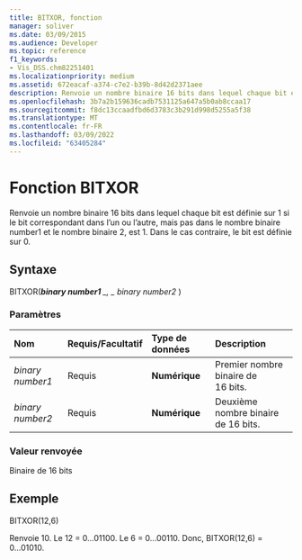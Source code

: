 ```yaml
---
title: BITXOR, fonction
manager: soliver
ms.date: 03/09/2015
ms.audience: Developer
ms.topic: reference
f1_keywords:
- Vis_DSS.chm82251401
ms.localizationpriority: medium
ms.assetid: 672eacaf-a374-c7e2-b39b-8d42d2371aee
description: Renvoie un nombre binaire 16 bits dans lequel chaque bit est définie sur 1 si le bit correspondant dans l’un ou l’autre, mais pas dans le nombre binaire number1 et le nombre binaire 2, est 1. Dans le cas contraire, le bit est définie sur 0.
ms.openlocfilehash: 3b7a2b159636cadb7531125a647a5b0ab8ccaa17
ms.sourcegitcommit: f8dc13ccaadfbd6d3783c3b291d998d5255a5f38
ms.translationtype: MT
ms.contentlocale: fr-FR
ms.lasthandoff: 03/09/2022
ms.locfileid: "63405284"
---
```

# <a name="bitxor-function"></a>Fonction BITXOR

Renvoie un nombre binaire 16 bits dans lequel chaque bit est définie sur 1 si le bit correspondant dans l’un ou l’autre, mais pas dans le nombre binaire number1 et le nombre binaire 2, est 1. Dans le cas contraire, le bit est définie sur 0.
  
## <a name="syntax"></a>Syntaxe

BITXOR(***binary number1** _, _ *_binary number2_** )
  
### <a name="parameters"></a>Paramètres

|**Nom**|**Requis/Facultatif**|**Type de données**|**Description**|
|:-----|:-----|:-----|:-----|
| *binary number1* <br/> |Requis  <br/> |**Numérique** <br/> |Premier nombre binaire de 16 bits. |
| *binary number2* <br/> |Requis  <br/> |**Numérique** <br/> |Deuxième nombre binaire de 16 bits. |

### <a name="return-value"></a>Valeur renvoyée

Binaire de 16 bits
  
## <a name="example"></a>Exemple

BITXOR(12,6)
  
Renvoie 10. Le 12 = 0...01100. Le 6 = 0...00110. Donc, BITXOR(12,6) = 0...01010.
  
